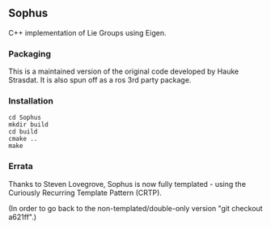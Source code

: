 ## Sophus

C++ implementation of Lie Groups using Eigen. 

### Packaging

This is a maintained version of the original code developed by Hauke Strasdat. It is also spun off as a ros 3rd party package.

### Installation

```
cd Sophus
mkdir build
cd build
cmake ..
make
```

### Errata

Thanks to Steven Lovegrove, Sophus is now fully templated  - using the Curiously Recurring Template Pattern (CRTP).

(In order to go back to the non-templated/double-only version "git checkout a621ff".)


